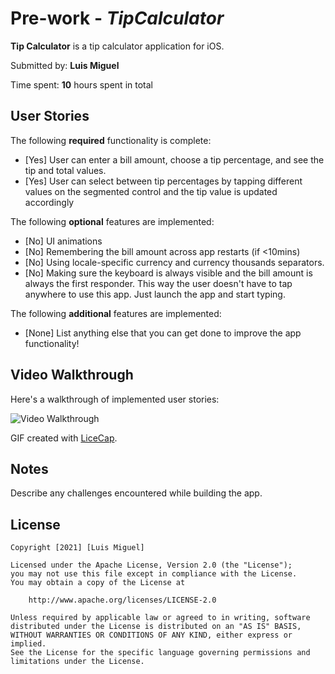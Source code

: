 # Pre-work - *TipCalculator*

**Tip Calculator** is a tip calculator application for iOS.

Submitted by: **Luis Miguel**

Time spent: **10** hours spent in total

## User Stories

The following **required** functionality is complete:

* [Yes] User can enter a bill amount, choose a tip percentage, and see the tip and total values.
* [Yes] User can select between tip percentages by tapping different values on the segmented control and the tip value is updated accordingly

The following **optional** features are implemented:

* [No] UI animations
* [No] Remembering the bill amount across app restarts (if <10mins)
* [No] Using locale-specific currency and currency thousands separators.
* [No] Making sure the keyboard is always visible and the bill amount is always the first responder. This way the user doesn't have to tap anywhere to use this app. Just launch the app and start typing.

The following **additional** features are implemented:

- [None] List anything else that you can get done to improve the app functionality!

## Video Walkthrough

Here's a walkthrough of implemented user stories:

<img src='http://i.imgur.com/link/to/your/gif/file.gif' title='Video Walkthrough' width='' alt='Video Walkthrough' />

GIF created with [LiceCap](http://www.cockos.com/licecap/).

## Notes

Describe any challenges encountered while building the app.

## License

    Copyright [2021] [Luis Miguel]

    Licensed under the Apache License, Version 2.0 (the "License");
    you may not use this file except in compliance with the License.
    You may obtain a copy of the License at

        http://www.apache.org/licenses/LICENSE-2.0

    Unless required by applicable law or agreed to in writing, software
    distributed under the License is distributed on an "AS IS" BASIS,
    WITHOUT WARRANTIES OR CONDITIONS OF ANY KIND, either express or implied.
    See the License for the specific language governing permissions and
    limitations under the License.
